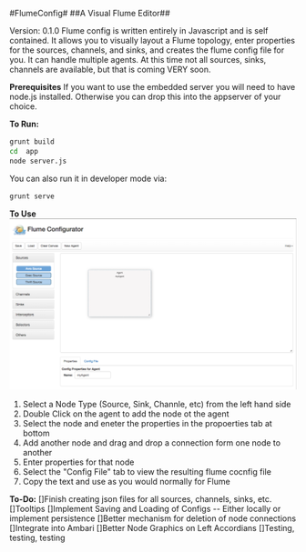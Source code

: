 #FlumeConfig#
##A Visual Flume Editor##

Version: 0.1.0
Flume config is written entirely in Javascript and is self contained.  It allows you to visually layout a Flume topology, enter properties for the sources, channels, and sinks, and creates the flume config file for you.
It can handle multiple agents.  At this time not all sources, sinks, channels are available, but that is coming VERY soon.

**Prerequisites**
If you want to use the embedded server you will need to have node.js installed.  Otherwise you can drop this into the appserver of your choice.

**To Run:**
```bash
grunt build
cd  app
node server.js
```

You can also run it in developer mode via:
```bash
grunt serve
```

**To Use**
<img src="app/images/flumeconfig.png"/>

1. Select a Node Type (Source, Sink, Channle, etc) from the left hand side
2. Double Click on the agent to add the node ot the agent
3. Select the node and eneter the properties in the propoerties tab at bottom
4. Add another node and drag and drop a connection form one node to another
5. Enter properties for that node
6. Select the &quot;Config File&quot; tab to view the resulting flume cocnfig file
7. Copy the text and use as you would normally for Flume

**To-Do:**
[]Finish creating json files for all sources, channels, sinks, etc.
[]Tooltips
[]Implement Saving and Loading of Configs -- Either locally or implement persistence
[]Better mechanism for deletion of node connections
[]Integrate into Ambari
[]Better Node Graphics on Left Accordians
[]Testing, testing, testing